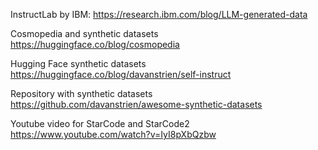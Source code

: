 InstructLab by IBM: https://research.ibm.com/blog/LLM-generated-data

Cosmopedia and synthetic datasets https://huggingface.co/blog/cosmopedia

Hugging Face synthetic datasets https://huggingface.co/blog/davanstrien/self-instruct

Repository with synthetic datasets https://github.com/davanstrien/awesome-synthetic-datasets

Youtube video for StarCode and StarCode2 https://www.youtube.com/watch?v=IyI8pXbQzbw
